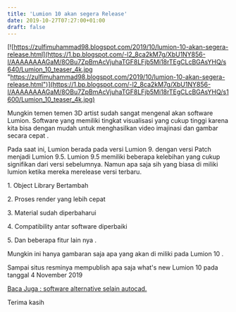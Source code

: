 ```yaml
---
title: 'Lumion 10 akan segera Release'
date: 2019-10-27T07:27:00+01:00
draft: false
---
```


[![https://zulfimuhammad98.blogspot.com/2019/10/lumion-10-akan-segera-release.html](https://1.bp.blogspot.com/-l2_8ca2kM7g/XbU1NY856-I/AAAAAAAAGaM/8OBu7ZpBmAcVjuhaTGF8LFjb5Mi18rTEgCLcBGAsYHQ/s640/Lumion_10_teaser_4k.jpg "https://zulfimuhammad98.blogspot.com/2019/10/lumion-10-akan-segera-release.html")](https://1.bp.blogspot.com/-l2_8ca2kM7g/XbU1NY856-I/AAAAAAAAGaM/8OBu7ZpBmAcVjuhaTGF8LFjb5Mi18rTEgCLcBGAsYHQ/s1600/Lumion_10_teaser_4k.jpg)

  

Mungkin temen temen 3D artist sudah sangat mengenal akan software Lumion. Software yang memiliki tingkat visualisasi yang cukup tinggi karena kita bisa dengan mudah untuk menghasilkan video imajinasi dan gambar secara cepat .

  

Pada saat ini, Lumion berada pada versi Lumion 9. dengan versi Patch menjadi Lumion 9.5. Lumion 9.5 memiliki beberapa kelebihan yang cukup signifikan dari versi sebelumnya. Namun apa saja sih yang biasa di miliki lumion ketika mereka merelease versi terbaru.

  

1\. Object Library Bertambah 

  

2\. Proses render yang lebih cepat 

  

3\. Material sudah diperbaharui 

  

4\. Compatibility antar software diperbaiki

  

5\. Dan beberapa fitur lain nya .

  

Mungkin ini hanya gambaran saja apa yang akan di miliki pada Lumion 10 .

Sampai situs resminya mempublish apa saja what's new Lumion 10 pada tanggal 4 November 2019

  

[Baca Juga : software alternative selain autocad.](https://zulfimuhammad98.blogspot.com/2018/01/5-alternative-software-cad-seperti.html)

  

  

Terima kasih